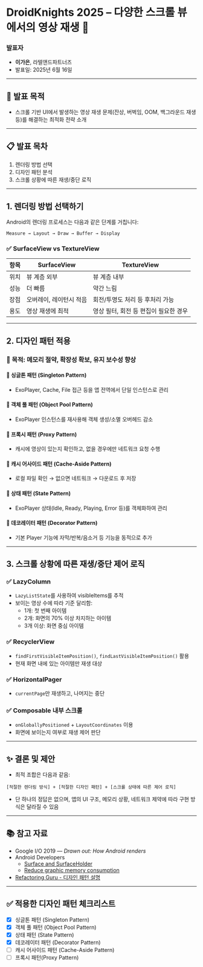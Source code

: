 # DroidKnights 2025 – 다양한 스크롤 뷰에서의 영상 재생 🎥

### 발표자
- **이가은**, 라텔앤드파트너즈
- 발표일: 2025년 6월 16일

---

## 🎯 발표 목적
- 스크롤 기반 UI에서 발생하는 영상 재생 문제(잔상, 버벅임, OOM, 백그라운드 재생 등)를 해결하는 최적화 전략 소개

---

## 📋 발표 목차
1. 렌더링 방법 선택
2. 디자인 패턴 분석
3. 스크롤 상황에 따른 재생/중단 로직

---

## 1. 렌더링 방법 선택하기

Android의 렌더링 프로세스는 다음과 같은 단계를 거칩니다:

```
Measure → Layout → Draw → Buffer → Display
```

### ✅ SurfaceView vs TextureView

| 항목 | SurfaceView | TextureView |
|------|-------------|-------------|
| 위치 | 뷰 계층 외부 | 뷰 계층 내부 |
| 성능 | 더 빠름 | 약간 느림 |
| 장점 | 오버레이, 레이턴시 적음 | 회전/투명도 처리 등 후처리 가능 |
| 용도 | 영상 재생에 최적 | 영상 필터, 회전 등 편집이 필요한 경우 |

---

## 2. 디자인 패턴 적용

### 🎯 목적: 메모리 절약, 확장성 확보, 유지 보수성 향상

#### 🔸 싱글톤 패턴 (Singleton Pattern)
- ExoPlayer, Cache, File 접근 등을 앱 전역에서 단일 인스턴스로 관리

#### 🔸 객체 풀 패턴 (Object Pool Pattern)
- ExoPlayer 인스턴스를 재사용해 객체 생성/소멸 오버헤드 감소

#### 🔸 프록시 패턴 (Proxy Pattern)
- 캐시에 영상이 있는지 확인하고, 없을 경우에만 네트워크 요청 수행

#### 🔸 캐시 어사이드 패턴 (Cache-Aside Pattern)
- 로컬 파일 확인 → 없으면 네트워크 → 다운로드 후 저장

#### 🔸 상태 패턴 (State Pattern)
- ExoPlayer 상태(Idle, Ready, Playing, Error 등)를 객체화하여 관리

#### 🔸 데코레이터 패턴 (Decorator Pattern)
- 기본 Player 기능에 자막/반복/음소거 등 기능을 동적으로 추가

---

## 3. 스크롤 상황에 따른 재생/중단 제어 로직

### ✅ LazyColumn
- `LazyListState`를 사용하여 visibleItems를 추적
- 보이는 영상 수에 따라 기준 달리함:
    - 1개: 첫 번째 아이템
    - 2개: 화면의 70% 이상 차지하는 아이템
    - 3개 이상: 화면 중심 아이템

### ✅ RecyclerView
- `findFirstVisibleItemPosition()`, `findLastVisibleItemPosition()` 활용
- 현재 화면 내에 있는 아이템만 재생 대상

### ✅ HorizontalPager
- `currentPage`만 재생하고, 나머지는 중단

### ✅ Composable 내부 스크롤
- `onGloballyPositioned` + `LayoutCoordinates` 이용
- 화면에 보이는지 여부로 재생 제어 판단

---

## ✨ 결론 및 제안

- 최적 조합은 다음과 같음:

```
[적절한 렌더링 방식] + [적절한 디자인 패턴] + [스크롤 상태에 따른 제어 로직]
```

- 단 하나의 정답은 없으며, 앱의 UI 구조, 메모리 상황, 네트워크 제약에 따라 구현 방식은 달라질 수 있음

---

## 📚 참고 자료

- Google I/O 2019 — *Drawn out: How Android renders*
- Android Developers
    - [Surface and SurfaceHolder](https://developer.android.com/reference/android/view/SurfaceHolder)
    - [Reduce graphic memory consumption](https://developer.android.com/topic/performance/graphics/reduce-overdraw)
- [Refactoring Guru - 디자인 패턴 설명](https://refactoring.guru/ko/design-patterns)

---

## ✅ 적용한 디자인 패턴 체크리스트

- [x] 싱글톤 패턴 (Singleton Pattern)
- [x] 객체 풀 패턴 (Object Pool Pattern)
- [x]  상태 패턴 (State Pattern)
- [x]  데코레이터 패턴 (Decorator Pattern)
- [ ] 캐시 어사이드 패턴 (Cache-Aside Pattern)
- [ ] 프록시 패턴(Proxy Pattern)
